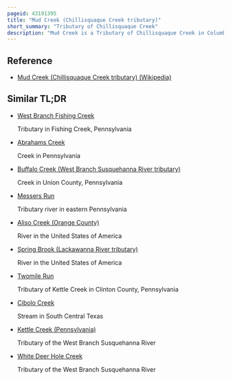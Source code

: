 ```yaml
---
pageid: 43191395
title: "Mud Creek (Chillisquaque Creek tributary)"
short_summary: "Tributary of Chillisquaque Creek"
description: "Mud Creek is a Tributary of Chillisquaque Creek in Columbia County and Montour County in Pennsylvania, in the United States. It's about 8. 3 Miles long and flows through Madison Township, Columbia County and Derry Township, Montour County. The main Tributaries of the Creek are unnamed Tributaries. The Watershed of the Creek covers a Land Area of 17. 70 square Miles and is in West Hemlock Township, Montour County as well as the two Townships it flows through. The Watershed is mostly agricultural and forest and the main Developing Areas are washingtonville and jerseytown."
---
```


## Reference

- [Mud Creek (Chillisquaque Creek tributary) (Wikipedia)](https://en.wikipedia.org/?curid=43191395)

## Similar TL;DR

- [West Branch Fishing Creek](/tldr/en/west-branch-fishing-creek)

  Tributary in Fishing Creek, Pennsylvania

- [Abrahams Creek](/tldr/en/abrahams-creek)

  Creek in Pennsylvania

- [Buffalo Creek (West Branch Susquehanna River tributary)](/tldr/en/buffalo-creek-west-branch-susquehanna-river-tributary)

  Creek in Union County, Pennsylvania

- [Messers Run](/tldr/en/messers-run)

  Tributary river in eastern Pennsylvania

- [Aliso Creek (Orange County)](/tldr/en/aliso-creek-orange-county)

  River in the United States of America

- [Spring Brook (Lackawanna River tributary)](/tldr/en/spring-brook-lackawanna-river-tributary)

  River in the United States of America

- [Twomile Run](/tldr/en/twomile-run)

  Tributary of Kettle Creek in Clinton County, Pennsylvania

- [Cibolo Creek](/tldr/en/cibolo-creek)

  Stream in South Central Texas

- [Kettle Creek (Pennsylvania)](/tldr/en/kettle-creek-pennsylvania)

  Tributary of the West Branch Susquehanna River

- [White Deer Hole Creek](/tldr/en/white-deer-hole-creek)

  Tributary of the West Branch Susquehanna River
